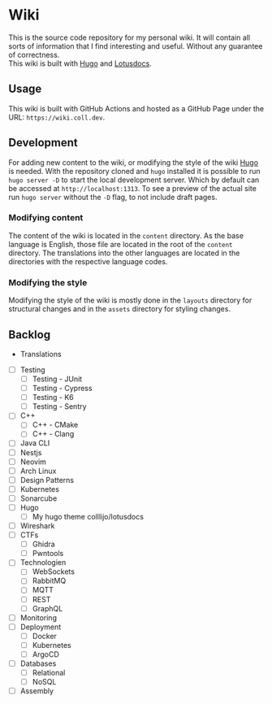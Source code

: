 # Wiki

This is the source code repository for my personal wiki. It will contain all
sorts of information that I find interesting and useful. Without any guarantee
of correctness.  
This wiki is built with [Hugo](https://gohugo.io/) and [Lotusdocs](https://lotusdocs.dev).

## Usage

This wiki is built with GitHub Actions and hosted as a GitHub Page under the URL: `https://wiki.coll.dev`.

## Development

For adding new content to the wiki, or modifying the style of the wiki [Hugo](https://gohugo.io/) is needed.
With the repository cloned and `hugo` installed it is possible to run `hugo server -D`
to start the local development server. Which by default can be accessed at `http://localhost:1313`.
To see a preview of the actual site run `hugo server` without the `-D` flag, to not include draft pages.

### Modifying content

The content of the wiki is located in the `content` directory.
As the base language is English, those file are located in the root of the `content` directory.
The translations into the other languages are located in the directories with the respective language codes.

### Modifying the style

Modifying the style of the wiki is mostly done in the `layouts` directory for structural changes and
in the `assets` directory for styling changes.

## Backlog

- Translations

- [ ] Testing
  - [ ] Testing - JUnit
  - [ ] Testing - Cypress
  - [ ] Testing - K6
  - [ ] Testing - Sentry
- [ ] C++
  - [ ] C++ - CMake
  - [ ] C++ - Clang
- [ ] Java CLI
- [ ] Nestjs
- [ ] Neovim
- [ ] Arch Linux
- [ ] Design Patterns
- [ ] Kubernetes
- [ ] Sonarcube
- [ ] Hugo
  - [ ] My hugo theme colllijo/lotusdocs
- [ ] Wireshark
- [ ] CTFs
  - [ ] Ghidra
  - [ ] Pwntools
- [ ] Technologien
  - [ ] WebSockets
  - [ ] RabbitMQ
  - [ ] MQTT
  - [ ] REST
  - [ ] GraphQL
- [ ] Monitoring
- [ ] Deployment
  - [ ] Docker
  - [ ] Kubernetes
  - [ ] ArgoCD
- [ ] Databases
  - [ ] Relational
  - [ ] NoSQL
- [ ] Assembly
